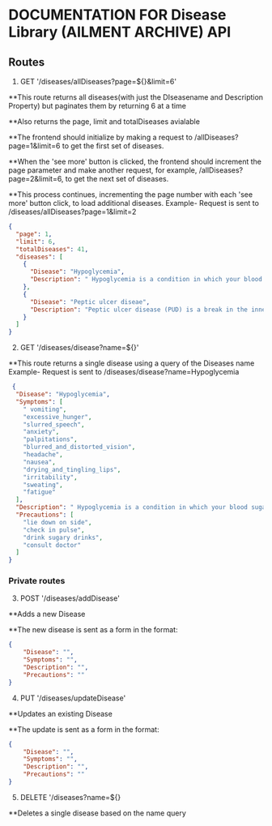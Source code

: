 # DOCUMENTATION FOR Disease Library (AILMENT ARCHIVE) API 

## Routes
1. GET '/diseases/allDiseases?page=${}&limit=6'
   
 **This route returns all diseases(with just the DIseasename and Description Property) but paginates them by returning 6 at a time
 
 **Also returns the page, limit and totalDiseases avialable
 
 **The frontend should initialize by making a request to /allDiseases?page=1&limit=6 to get the first set of diseases.
 
 **When the 'see more' button is clicked, the frontend should increment the page parameter and make another request, for example, /allDiseases?page=2&limit=6, to get the next set of diseases.
 
 **This process continues, incrementing the page number with each 'see more' button click, to load additional diseases.
Example-
Request is sent to /diseases/allDiseases?page=1&limit=2
```json
{
  "page": 1,
  "limit": 6,
  "totalDiseases": 41,
  "diseases": [
    {
      "Disease": "Hypoglycemia",
      "Description": " Hypoglycemia is a condition in which your blood sugar (glucose) level is lower than normal. Glucose is your body's main energy source. Hypoglycemia is often related to diabetes treatment. But other drugs and a variety of conditions - many rare - can cause low blood sugar in people who don't have diabetes."
    },
    {
      "Disease": "Peptic ulcer diseae",
      "Description": "Peptic ulcer disease (PUD) is a break in the inner lining of the stomach, the first part of the small intestine, or sometimes the lower esophagus. An ulcer in the stomach is called a gastric ulcer, while one in the first part of the intestines is a duodenal ulcer."
    }
  ]
}
```

2. GET  '/diseases/disease?name=${}'
   
**This route returns a single disease using a query of the Diseases name
Example-
Request is sent to /diseases/disease?name=Hypoglycemia
```json
 {
  "Disease": "Hypoglycemia",
  "Symptoms": [
    " vomiting",
    "excessive_hunger",
    "slurred_speech",
    "anxiety",
    "palpitations",
    "blurred_and_distorted_vision",
    "headache",
    "nausea",
    "drying_and_tingling_lips",
    "irritability",
    "sweating",
    "fatigue"
  ],
  "Description": " Hypoglycemia is a condition in which your blood sugar (glucose) level is lower than normal. Glucose is your body's main energy source. Hypoglycemia is often related to diabetes treatment. But other drugs and a variety of conditions - many rare - can cause low blood sugar in people who don't have diabetes.",
  "Precautions": [
    "lie down on side",
    "check in pulse",
    "drink sugary drinks",
    "consult doctor"
  ]
}
```

### Private routes 
3. POST '/diseases/addDisease'
   
**Adds a new Disease

**The new disease is sent as a form in the format:
```json
{
    "Disease": "",
    "Symptoms": "",
    "Description": "",
    "Precautions": ""
}
```
4. PUT '/diseases/updateDisease'

**Updates an existing Disease

**The update is sent as a form in the format:
```json
{
    "Disease": "",
    "Symptoms": "",
    "Description": "",
    "Precautions": ""
}
```
5. DELETE '/diseases?name=${}
   
**Deletes a single disease based on the name query
